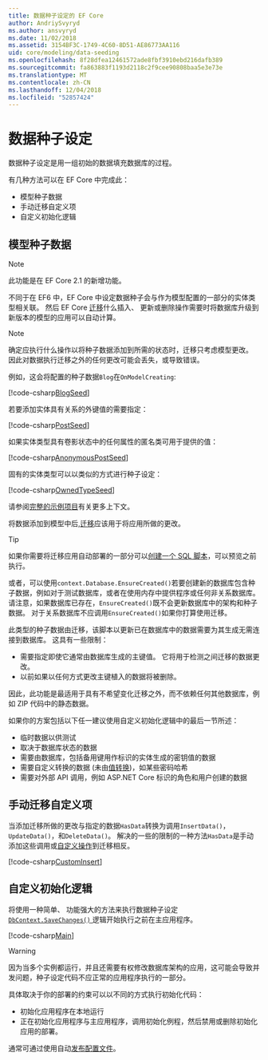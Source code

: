 ```yaml
---
title: 数据种子设定的 EF Core
author: AndriySvyryd
ms.author: ansvyryd
ms.date: 11/02/2018
ms.assetid: 3154BF3C-1749-4C60-8D51-AE86773AA116
uid: core/modeling/data-seeding
ms.openlocfilehash: 8f28dfea12461572ade8fbf3910ebd216dafb389
ms.sourcegitcommit: fa863883f1193d2118c2f9cee90808baa5e3e73e
ms.translationtype: MT
ms.contentlocale: zh-CN
ms.lasthandoff: 12/04/2018
ms.locfileid: "52857424"
---
```

# <a name="data-seeding"></a>数据种子设定

数据种子设定是用一组初始的数据填充数据库的过程。

有几种方法可以在 EF Core 中完成此：
* 模型种子数据
* 手动迁移自定义项
* 自定义初始化逻辑

## <a name="model-seed-data"></a>模型种子数据

> [!NOTE]
> 此功能是在 EF Core 2.1 的新增功能。

不同于在 EF6 中，EF Core 中设定数据种子会与作为模型配置的一部分的实体类型相关联。 然后 EF Core [迁移](xref:core/managing-schemas/migrations/index)什么插入、 更新或删除操作需要时将数据库升级到新版本的模型的应用可以自动计算。

> [!NOTE]
> 确定应执行什么操作以将种子数据添加到所需的状态时，迁移只考虑模型更改。 因此对数据执行迁移之外的任何更改可能会丢失，或导致错误。

例如，这会将配置的种子数据`Blog`在`OnModelCreating`:

[!code-csharp[BlogSeed](../../../samples/core/Modeling/DataSeeding/DataSeedingContext.cs?name=BlogSeed)]

若要添加实体具有关系的外键值的需要指定：

[!code-csharp[PostSeed](../../../samples/core/Modeling/DataSeeding/DataSeedingContext.cs?name=PostSeed)]

如果实体类型具有卷影状态中的任何属性的匿名类可用于提供的值：

[!code-csharp[AnonymousPostSeed](../../../samples/core/Modeling/DataSeeding/DataSeedingContext.cs?name=AnonymousPostSeed)]

固有的实体类型可以以类似的方式进行种子设定：

[!code-csharp[OwnedTypeSeed](../../../samples/core/Modeling/DataSeeding/DataSeedingContext.cs?name=OwnedTypeSeed)]

请参阅[完整的示例项目](https://github.com/aspnet/EntityFramework.Docs/tree/master/samples/core/Modeling/DataSeeding)有关更多上下文。

将数据添加到模型中后,[迁移](xref:core/managing-schemas/migrations/index)应该用于将应用所做的更改。

> [!TIP]
> 如果你需要将迁移应用自动部署的一部分可以[创建一个 SQL 脚本](xref:core/managing-schemas/migrations/index#generate-sql-scripts)，可以预览之前执行。

或者，可以使用`context.Database.EnsureCreated()`若要创建新的数据库包含种子数据，例如对于测试数据库，或者在使用内存中提供程序或任何非关系数据库。 请注意，如果数据库已存在，`EnsureCreated()`既不会更新数据库中的架构和种子数据。 对于关系数据库不应调用`EnsureCreated()`如果你打算使用迁移。

此类型的种子数据由迁移，该脚本以更新已在数据库中的数据需要为其生成无需连接到数据库。 这具有一些限制：
* 需要指定即使它通常由数据库生成的主键值。 它将用于检测之间迁移的数据更改。
* 以前如果以任何方式更改主键植入的数据将被删除。

因此，此功能是最适用于具有不希望变化迁移之外，而不依赖任何其他数据库，例如 ZIP 代码中的静态数据。

如果你的方案包括以下任一建议使用自定义初始化逻辑中的最后一节所述：
* 临时数据以供测试
* 取决于数据库状态的数据
* 需要由数据库，包括备用键用作标识的实体生成的密钥值的数据
* 需要自定义转换的数据 (未由[值转换](xref:core/modeling/value-conversions))，如某些密码哈希
* 需要对外部 API 调用，例如 ASP.NET Core 标识的角色和用户创建的数据

## <a name="manual-migration-customization"></a>手动迁移自定义项

当添加迁移所做的更改与指定的数据`HasData`转换为调用`InsertData()`， `UpdateData()`，和`DeleteData()`。 解决的一些的限制的一种方法`HasData`是手动添加这些调用或[自定义操作](xref:core/managing-schemas/migrations/operations)到迁移相反。

[!code-csharp[CustomInsert](../../../samples/core/Modeling/DataSeeding/Migrations/20181102235626_Initial.cs?name=CustomInsert)]

## <a name="custom-initialization-logic"></a>自定义初始化逻辑

将使用一种简单、 功能强大的方法来执行数据种子设定[ `DbContext.SaveChanges()` ](xref:core/saving/index)逻辑开始执行之前在主应用程序。

[!code-csharp[Main](../../../samples/core/Modeling/DataSeeding/Program.cs?name=CustomSeeding)]

> [!WARNING]
> 因为当多个实例都运行，并且还需要有权修改数据库架构的应用，这可能会导致并发问题，种子设定代码不应正常的应用程序执行的一部分。

具体取决于你的部署的约束可以以不同的方式执行初始化代码：
* 初始化应用程序在本地运行
* 正在初始化应用程序与主应用程序，调用初始化例程，然后禁用或删除初始化应用的部署。

通常可通过使用自动[发布配置文件](https://docs.microsoft.com/en-us/aspnet/core/host-and-deploy/visual-studio-publish-profiles)。
